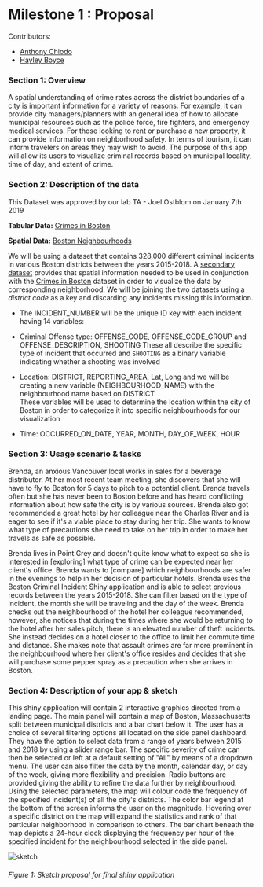 # Milestone 1 : Proposal

Contributors:
- [Anthony Chiodo](https://github.com/apchiodo)
- [Hayley Boyce](https://github.com/hfboyce)



### Section 1: Overview

A spatial understanding of crime rates across the district boundaries of a city is important information for a variety of reasons.  For example, it can provide city managers/planners with an general idea of how to allocate municipal resources such as the police force, fire fighters, and emergency medical services.  For those looking to rent or purchase a new property, it can provide information on neighborhood safety.  In terms of tourism, it can inform travelers on areas they may wish to avoid.  The purpose of this app will allow its users to visualize criminal records based on municipal locality, time of day, and extent of crime.


### Section 2: Description of the data

This Dataset was approved by our lab TA - Joel Ostblom on January 7th 2019

**Tabular Data:**
[Crimes in Boston]( https://www.kaggle.com/ankkur13/boston-crime-data/home)

**Spatial Data:** [Boston Neighbourhoods]( http://bostonopendata-boston.opendata.arcgis.com/datasets/3525b0ee6e6b427f9aab5d0a1d0a1a28_0)

We will be using a dataset that contains 328,000 different criminal incidents in various Boston districts between the years 2015-2018. A [secondary dataset]( http://bostonopendata-boston.opendata.arcgis.com/datasets/3525b0ee6e6b427f9aab5d0a1d0a1a28_0) provides that spatial information needed to be used in conjunction with the [Crimes in Boston]( https://www.kaggle.com/ankkur13/boston-crime-data/home)  dataset in order to visualize the data by corresponding neighborhood. We will be joining the two datasets using a _district code_ as a key and discarding any incidents missing this information.

* The INCIDENT_NUMBER will be the unique ID key with each incident having 14 variables:

* Criminal Offense type: OFFENSE_CODE, OFFENSE_CODE_GROUP and OFFENSE_DESCRIPTION, SHOOTING
These all describe the specific type of incident that occurred and `SHOOTING` as a binary variable indicating whether  a shooting was involved

* Location: DISTRICT, REPORTING_AREA, Lat, Long and we will be creating a new variable (NEIGHBOURHOOD_NAME) with the neighbourhood name based on DISTRICT  
These variables will be used to determine the location within the city of Boston in order to categorize it into specific neighbourhoods for our visualization

* Time: OCCURRED_ON_DATE, YEAR, MONTH, DAY_OF_WEEK, HOUR  


### Section 3: Usage scenario & tasks

Brenda, an anxious Vancouver local works in sales for a beverage distributor. At her most recent team meeting, she discovers that she will have to fly to Boston for 5 days to pitch to a potential client. Brenda travels often but she has never been to Boston before and has heard conflicting information about how safe the city is by various sources. Brenda also got recommended a great hotel by her colleague near the Charles River and is eager to see if it's a viable place to stay during her trip. She wants to know what type of precautions she need to take on her trip in order to make her travels as safe as possible. 

Brenda lives in Point Grey and doesn't quite know what to expect so she is interested in [exploring] what type of crime can be expected near her client's office. Brenda wants to [compare] which neighbourhoods are safer in the evenings to help in her decision of particular hotels. Brenda uses the Boston Criminal Incident Shiny application and is able to select previous records between the years 2015-2018. She can filter based on the type of incident, the month she will be traveling and the day of the week. Brenda checks out the neighbourhood of the hotel her colleague recommended, however, she notices that during the times where she would be returning to the hotel after her sales pitch, there is an elevated number of theft incidents. She instead decides on a hotel closer to the office to limit her commute time and distance. She makes note that assault crimes are far more prominent in the neighbourhood where her client's office resides and decides that she will purchase some pepper spray as a precaution when she arrives in Boston.

### Section 4: Description of your app & sketch


This shiny application will contain 2 interactive graphics directed from a landing page. The main panel will contain a map of Boston, Massachusetts split between municipal districts and a bar chart below it.  The user has a choice of several filtering options all located on the side panel dashboard. They have the option to select data from a range of years between 2015 and 2018 by using a slider range bar. The specific severity of crime can then be selected or left at a default setting of  "All" by means of a dropdown menu.   The user can also filter the data by the month, calendar day, or day of the week, giving  more flexibility and precision. Radio buttons are provided giving the ability to refine the data further by neighbourhood. Using the selected parameters, the map will colour code the frequency of the specified incident(s) of all the city's districts. The color bar legend at the bottom of the screen informs the user on the magnitude. Hovering over a specific district on the map will expand the statistics and rank of that particular neighborhood in comparison to others. The bar chart beneath the map depicts a 24-hour clock displaying the frequency per hour of the specified incident for the neighbourhood selected in the side panel. 

![sketch](https://github.com/hfboyce/DSCI_532-boston-crime-rate/blob/master/img/proposal_sketch.png)
###### Figure 1: Sketch proposal for final shiny application 